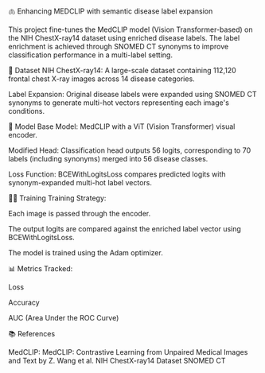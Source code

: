 🫁 Enhancing MEDCLIP with semantic disease label expansion 

This project fine-tunes the MedCLIP model (Vision Transformer-based) on the NIH ChestX-ray14 dataset using enriched disease labels. The label enrichment is achieved through SNOMED CT synonyms to improve  classification performance in a multi-label setting.

📁 Dataset
NIH ChestX-ray14: A large-scale dataset containing 112,120 frontal chest X-ray images across 14 disease categories.

Label Expansion: Original disease labels were expanded using SNOMED CT synonyms to generate multi-hot vectors representing each image's conditions.

🧠 Model
Base Model: MedCLIP with a ViT (Vision Transformer) visual encoder.

Modified Head: Classification head outputs 56 logits, corresponding to 70 labels (including synonyms) merged into 56 disease classes.

Loss Function: BCEWithLogitsLoss compares predicted logits with synonym-expanded multi-hot label vectors.

🏋️‍♀️ Training
Training Strategy:

Each image is passed through the encoder.

The output logits are compared against the enriched label vector using BCEWithLogitsLoss.

The model is trained using the Adam optimizer.

📊 Metrics Tracked:

Loss

Accuracy

AUC (Area Under the ROC Curve)


📚 References

MedCLIP: MedCLIP: Contrastive Learning from Unpaired Medical Images and Text by Z. Wang et al.
NIH ChestX-ray14 Dataset
SNOMED CT
